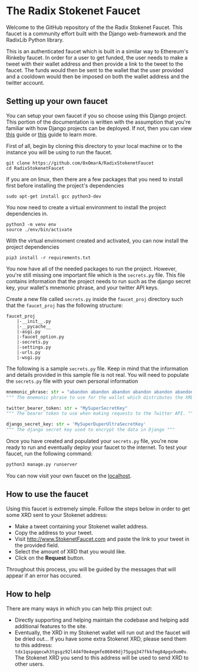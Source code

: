 # The Radix Stokenet Faucet

Welcome to the GitHub repository of the the Radix Stokenet Faucet. This faucet is a community effort built with the Django web-framework and the RadixLib Python library. 

This is an authenticated faucet which is built in a similar way to Ethereum's Rinkeby faucet. In order for a user to get funded, the user needs to make a tweet with their wallet address and then provide a link to the tweet to the faucet. The funds would then be sent to the wallet that the user provided and a cooldown would then be imposed on both the wallet address and the twitter account.

## Setting up your own faucet

You can setup your own faucet if you so choose using this Django project. This portion of the documentation is written with the assumption that you're familiar with how Django projects can be deployed. If not, then you can view [this](https://www.digitalocean.com/community/tutorials/how-to-deploy-django-to-app-platform) guide or [this](https://www.digitalocean.com/community/tutorials/how-to-set-up-django-with-postgres-nginx-and-gunicorn-on-ubuntu-16-04) guide to learn more.

First of all, begin by cloning this directory to your local machine or to the instance you will be using to run the faucet. 
```shell
git clone https://github.com/0xOmarA/RadixStokenetFaucet
cd RadixStokenetFaucet
```

If you are on linux, then there are a few packages that you need to install first before installing the project's dependencies
```shell
sudo apt-get install gcc python3-dev
```

You now need to create a virtual environment to install the project dependencies in. 
```shell
python3 -m venv env
source ./env/bin/activate
```

With the virtual envirnoment created and activated, you can now install the project dependencies
```shell
pip3 install -r requirements.txt
```

You now have all of the needed packages to run the project. However, you're still missing one important file which is the `secrets.py` file. This file contains information that the project needs to run such as the django secret key, your wallet's mnemonic phrase, and your twitter API keys.

Create a new file called `secrets.py` inside the `faucet_proj` directory such that the `faucet_proj` has the following structure:
```
faucet_proj
	|-__init__.py
	|-__pycache__
	|-asgi.py
	|-faucet_option.py
	|-secrets.py
	|-settings.py
	|-urls.py
	|-wsgi.py
```

The following is a sample `secrets.py` file. Keep in mind that the information and details provided in this sample file is not real. You will need to populate the `secrets.py` file with your own personal information
```python
mnemonic_phrase: str = "abandon abandon abandon abandon abandon abandon abandon abandon abandon abandon abandon abandon"
""" The mnemonic phrase to use for the wallet which distributes the XRD tokens """

twitter_bearer_token: str = "MySuperSecretKey"
""" The bearer token to use when making requests to the Twitter API. """

django_secret_key: str = 'MySuperDuperUltraSecretKey'
""" The django secret key used to encrypt the data in Django """
```

Once you have created and populated your `secrets.py` file, you're now ready to run and eventually deploy your faucet to the internet. To test your faucet, run the following command:
```python
python3 manage.py runserver
```

You can now visit your own faucet on the [localhost](http://localhost).

## How to use the faucet
Using this faucet is extremely simple. Follow the steps below in order to get some XRD sent to your Stokenet address:
* Make a tweet containing your Stokenet wallet address.
* Copy the address to your tweet.
* Visit http://www.StokenetFaucet.com and paste the link to your tweet in the provided field.
* Select the amount of XRD that you would like.
* Click on the **Request** button.

Throughout this process, you will be guided by the messages that will appear if an error has occured.

## How to help

There are many ways in which you can help this project out:

* Directly supporting and helping maintain the codebase and helping add additional features to the site.
* Eventually, the XRD in my Stokenet wallet will run out and the faucet will be dried out... If you have some extra Stokenet XRD, please send them to this address: `tdx1qspqqecwh3tgsgz92l4d4f0e4egmfe86049dj75pgq347fkkfmg84pgx9um0v`. The Stokenet XRD you send to this address will be used to send XRD to other users.